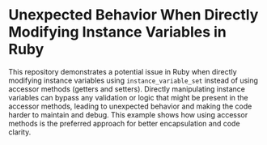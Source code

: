 # Unexpected Behavior When Directly Modifying Instance Variables in Ruby

This repository demonstrates a potential issue in Ruby when directly modifying instance variables using `instance_variable_set` instead of using accessor methods (getters and setters).  Directly manipulating instance variables can bypass any validation or logic that might be present in the accessor methods, leading to unexpected behavior and making the code harder to maintain and debug.  This example shows how using accessor methods is the preferred approach for better encapsulation and code clarity.
